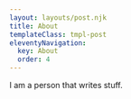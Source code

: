 ```yaml
---
layout: layouts/post.njk
title: About
templateClass: tmpl-post
eleventyNavigation:
  key: About
  order: 4
---
```


I am a person that writes stuff.
